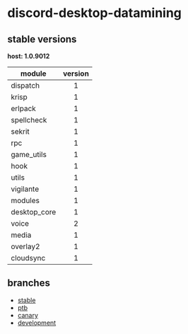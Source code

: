 # discord-desktop-datamining

## stable versions

**host: 1.0.9012**

| module | version |
| ------ | :-----: |
| dispatch | 1 |
| krisp | 1 |
| erlpack | 1 |
| spellcheck | 1 |
| sekrit | 1 |
| rpc | 1 |
| game_utils | 1 |
| hook | 1 |
| utils | 1 |
| vigilante | 1 |
| modules | 1 |
| desktop_core | 1 |
| voice | 2 |
| media | 1 |
| overlay2 | 1 |
| cloudsync | 1 |

## branches

- [stable](https://github.com/OpenAsar/discord-desktop-datamining/tree/stable)
- [ptb](https://github.com/OpenAsar/discord-desktop-datamining/tree/ptb)
- [canary](https://github.com/OpenAsar/discord-desktop-datamining/tree/canary)
- [development](https://github.com/OpenAsar/discord-desktop-datamining/tree/development)